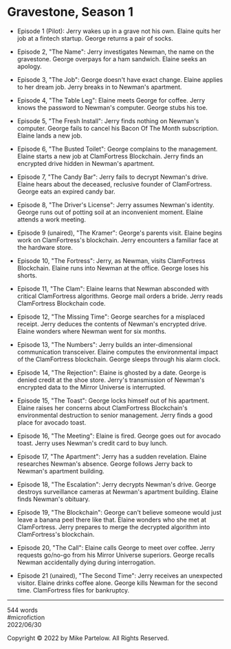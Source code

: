 # Gravestone, Season 1

- Episode 1 (Pilot): Jerry wakes up in a grave not his own. Elaine quits her job at a fintech startup. George returns a pair of socks.

- Episode 2, "The Name": Jerry investigates Newman, the name on the gravestone. George overpays for a ham sandwich. Elaine seeks an apology.

- Episode 3, "The Job": George doesn't have exact change. Elaine applies to her dream job. Jerry breaks in to Newman's apartment.

- Episode 4, "The Table Leg": Elaine meets George for coffee. Jerry knows the password to Newman's computer. George stubs his toe. 

- Episode 5, "The Fresh Install": Jerry finds nothing on Newman's computer. George fails to cancel his Bacon Of The Month subscription. Elaine lands a new job.

- Episode 6, "The Busted Toilet": George complains to the management. Elaine starts a new job at ClamFortress Blockchain. Jerry finds an encrypted drive hidden in Newman's apartment.

- Episode 7, "The Candy Bar": Jerry fails to decrypt Newman's drive. Elaine hears about the deceased, reclusive founder of ClamFortress. George eats an expired candy bar.

- Episode 8, "The Driver's License": Jerry assumes Newman's identity. George runs out of potting soil at an inconvenient moment. Elaine attends a work meeting.

- Episode 9 (unaired), "The Kramer": George's parents visit. Elaine begins work on ClamFortress's blockchain. Jerry encounters a familiar face at the hardware store.

- Episode 10, "The Fortress": Jerry, as Newman, visits ClamFortress Blockchain. Elaine runs into Newman at the office. George loses his shorts.

- Episode 11, "The Clam": Elaine learns that Newman absconded with critical ClamFortress algorithms. George mail orders a bride. Jerry reads ClamFortress Blockchain code.

- Episode 12, "The Missing Time": George searches for a misplaced receipt. Jerry deduces the contents of Newman's encrypted drive. Elaine wonders where Newman went for six months.

- Episode 13, "The Numbers": Jerry builds an inter-dimensional communication transceiver. Elaine computes the environmental impact of the ClamFortress blockchain. George sleeps through his alarm clock.

- Episode 14, "The Rejection": Elaine is ghosted by a date. George is denied credit at the shoe store. Jerry's transmission of Newman's encrypted data to the Mirror Universe is interrupted.

- Episode 15, "The Toast": George locks himself out of his apartment. Elaine raises her concerns about ClamFortress Blockchain's environmental destruction to senior management. Jerry finds a good place for avocado toast.

- Episode 16, "The Meeting": Elaine is fired. George goes out for avocado toast. Jerry uses Newman's credit card to buy lunch.

- Episode 17, "The Apartment": Jerry has a sudden revelation. Elaine researches Newman's  absence. George follows Jerry back to Newman's apartment building. 

- Episode 18, "The Escalation": Jerry decrypts Newman's drive. George destroys surveillance cameras at Newman's apartment building. Elaine finds Newman's obituary.

- Episode 19, "The Blockchain": George can't believe someone would just leave a banana peel there like that. Elaine wonders who she met at ClamFortress. Jerry prepares to merge the decrypted algorithm into ClamFortress's blockchain.

- Episode 20, "The Call": Elaine calls George to meet over coffee. Jerry requests go/no-go from his Mirror Universe superiors. George recalls Newman accidentally dying during interrogation.

- Episode 21 (unaired), "The Second Time": Jerry receives an unexpected visitor. Elaine drinks coffee alone. George kills Newman for the second time. ClamFortress files for bankruptcy.

---

544 words  
#microfiction  
2022/06/30  

Copyright © 2022 by Mike Partelow. All Rights Reserved.
